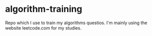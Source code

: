 # algorithm-training

Repo which I use to train my algorithms questios. I'm mainly using the website leetcode.com for my studies.

